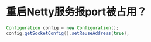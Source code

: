# 重启Netty服务报port被占用？

```java
Configuration config = new Configuration();
config.getSocketConfig().setReuseAddress(true);
```

 

